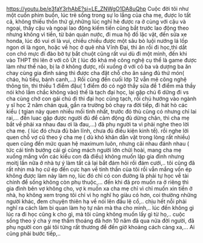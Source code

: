 https://youtu.be/e3faY3rhAbE?si=LE_ZNWgO1DA8uQhp
Cuộc đời tôi như một cuốn phim buồn, lúc trẻ sống trong sự lo lắng của cha mẹ, được lo tất cả, không thiếu thốn thứ gì,những lúc nghỉ hè được ra ở cùng với cậu và ngoại, thấy cậu và ngoại lao động kiếm tiền cũng bắt trước lao động theo nhưng không vì tiền, từ bán quán nước, đi mua hộ đồ lặc vặt, đến sửa xe honda, lúc đó vui ơi là vui, chiều chiều được một sâu bò luội nướng lá lốp ngon ơi là ngon, hoặc về học ở quê nhà Vĩnh Đại, thì ăn rồi đi học,thì dắt con chó mực đi đào bờ tự bắt chuột cũng rất vui dù đi một mình, đến khi vào THPT thì lên ở với cô Út ( lúc đó khá mê công nghệ cụ thể là game được làm như thế nào, bị la ở không được, rồi xuống ở với cô ba và dượng ba ăn chay cùng gia đình sáng thì được cha đặt chỗ cho ăn sáng đủ thứ món( cháo, hủ tiếu, bánh canh,...)
Rồi cũng đến cuối lớp 12 vẫn mê công nghệ thông tin, thi thiếu 1 điểm đậu( 1 điểm đó có ngờ thầy sửa đề 1 điểm mà thầy nói khó lắm chắc không vào) thế là tạch đại học, lại gặp chú 6 dững đi vs cha cùng chở con gái chú đi thi đại học cũng tạch, rồi chú hướng vào ngành y sĩ học 2 năm chán quá, gần ra trường bỏ chạy ra đời tiếp, đi hát hò các kiểu ( tgian này quen nhiều mối tình nhất, trước đó thù cũng có nhưng chỉ lai rai,... đến luac gặp được người đủ để cảm động đủ dừng chân, thì cha mẹ bắt về phải xa nhau đau ơi là đau,...) đã phụ người ta vì phải nghe theo lời cha mẹ. ( lúc đó chưa đủ bản lĩnh, chưa đủ điều kiện kinh tế).
rồi nghe lời quen chỗ vợ cũ theo ý cha mẹ ( dù khó khăn dằn vặt trong lòng rất nhiều) quen cũng đến mức quan hệ maximum luôn, nhưng cãi nhau đánh nhau ( tức cái tính bướng cái gì cũng mách người lớn chửi hoài, mang cha mẹ xuống mắng vốn các kiểu con đà điểu) không muốn lập gia đình nhưng moitj lần nữa ở nhà tự ý làm tất cả lại bắt đám hỏi rồi đám cưới,.. tôi cũng đã rất nhịn mà họ cứ ép đến cực hạn về tinh thần của tôi rồi vẫn mắng vốn ép không được làm này làm nọ, lúc đó chỉ có con đường là phải tự học về tài chính để sống không còn phụ thuộc,...
đến khi đã pro muốn ra ở riêng thì gia đình bên vợ không cho, vợ k muốn xa cha mẹ chỉ vì chỉ muốn xin tiền ở nhà, họ không xem trọng tôi chỉ vì họ nghĩ họ giàu có hơn, coi thường những người khác, đem chuyện thiên hạ về nói lên đầu lệ cổ,.. chịu hết nỗi phải nghĩ ra cách làm bi quan làm họ tự nãn mà tha cho mình,.. lúc đến không gì lúc ra đi học cũng k cho gì, mà tôi cũng không muốn lấy gì từ họ,.. cuộc sống theo ý cha ý mẹ thấm thoáng đã hơn 10 năm đã qua nửa đời người, đã phụ người con gái tôi từng rất thương để đến giờ khoảng cách càng xa,... Ai cũng phải bước tiếp,..

